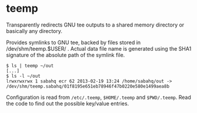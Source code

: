 teemp
=====

Transparently redirects GNU tee outputs to a shared memory directory or basically any directory.

Provides symlinks to GNU tee, backed by files stored in /dev/shm/teemp.$USER/ .
Actual data file name is generated using the SHA1 signature of the absolute path of the symlink file. 

    $ ls | teemp ~/out
    [...]
    $ ls -l ~/out
    lrwxrwxrwx 1 sabahq ecr 62 2013-02-19 13:24 /home/sabahq/out -> /dev/shm/teemp.sabahq/01f8195e651eb78946f47b0220e580e1499aea8b

Configuration is read from `/etc/.teemp`, `$HOME/.teemp` and `$PWD/.teemp`. 
Read the code to find out the possible key/value entries.
